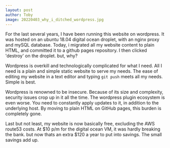 ```yaml
---
layout: post
author: Toby
image: 20220403_why_i_ditched_wordpress.jpg
---
```


For the last several years, I have been running this website on wordpress. It was hosted on an ubuntu 18.04 digital ocean droplet, with an nginx proxy and mySQL database. Today, i migrated all my website content to plain HTML, and committed it to a github pages repository. I then clicked 'destroy' on the droplet. but, why?

Wordpress is overkill and technologically complicated for what I need. All I need is a plain and simple static website to serve my needs. The ease of editing my website in a text editor and typing `git push` meets all my needs. Simple is best.

Wordpress is renowned to be insecure. Because of its size and complexity, security issues crop up in it all the time. The wordpress plugin ecosystem is even worse. You need to constantly apply updates to it, in addition to the underlying host. By moving to plain HTML on GitHub pages, this burden is completely gone.

Last but not least, my website is now basically free, excluding the AWS route53 costs. At $10 p/m for the digital ocean VM, it was hardly breaking the bank. but now thats an extra $120 a year to put into savings. The small savings add up. 